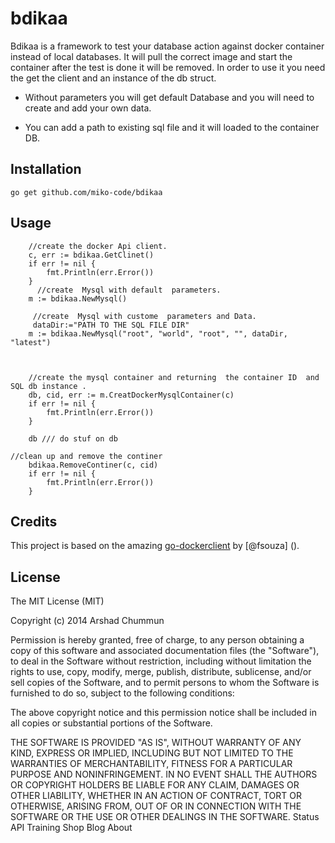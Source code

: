 # bdikaa
Bdikaa is a framework to test your database action against docker container instead of local databases.
It will pull the correct image and start the container after the test is done it will be removed.
In order to use it you need the get the client  and an instance of the db struct.

 -   Without parameters you will get default Database and you will need to create and add  your own data. 
 
 - You can add a path to existing sql file and it will loaded to the container DB.

## Installation

```
go get github.com/miko-code/bdikaa
```
## Usage
```
    //create the docker Api client.
    c, err := bdikaa.GetClinet()
	if err != nil {
		fmt.Println(err.Error())
	}
	  //create  Mysql with default  parameters.
	m := bdikaa.NewMysql()
	 
	 //create  Mysql with custome  parameters and Data.
	 dataDir:="PATH TO THE SQL FILE DIR"
	m := bdikaa.NewMysql("root", "world", "root", "", dataDir, "latest")
	
	
	
	//create the mysql container and returning  the container ID  and SQL db instance .
	db, cid, err := m.CreatDockerMysqlContainer(c)
	if err != nil {
		fmt.Println(err.Error())
	}

	db /// do stuf on db

//clean up and remove the continer 
	bdikaa.RemoveContiner(c, cid)
	if err != nil {
		fmt.Println(err.Error())
	}
```

## Credits
This project is based on the amazing  [go-dockerclient](https://github.com/fsouza/go-dockerclient) by [@fsouza] ().
## License
The MIT License (MIT)

Copyright (c) 2014 Arshad Chummun

Permission is hereby granted, free of charge, to any person obtaining a copy of this software and associated documentation files (the "Software"), to deal in the Software without restriction, including without limitation the rights to use, copy, modify, merge, publish, distribute, sublicense, and/or sell copies of the Software, and to permit persons to whom the Software is furnished to do so, subject to the following conditions:

The above copyright notice and this permission notice shall be included in all copies or substantial portions of the Software.

THE SOFTWARE IS PROVIDED "AS IS", WITHOUT WARRANTY OF ANY KIND, EXPRESS OR IMPLIED, INCLUDING BUT NOT LIMITED TO THE WARRANTIES OF MERCHANTABILITY, FITNESS FOR A PARTICULAR PURPOSE AND NONINFRINGEMENT. IN NO EVENT SHALL THE AUTHORS OR COPYRIGHT HOLDERS BE LIABLE FOR ANY CLAIM, DAMAGES OR OTHER LIABILITY, WHETHER IN AN ACTION OF CONTRACT, TORT OR OTHERWISE, ARISING FROM, OUT OF OR IN CONNECTION WITH THE SOFTWARE OR THE USE OR OTHER DEALINGS IN THE SOFTWARE.
Status API Training Shop Blog About
